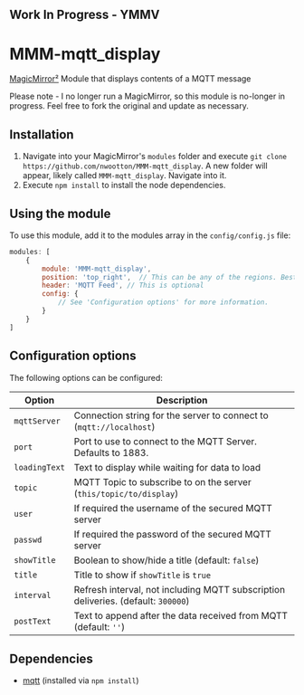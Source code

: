 ## Work In Progress - YMMV ##

# MMM-mqtt_display
[MagicMirror²](https://github.com/MichMich/MagicMirror) Module that displays contents of a MQTT message

Please note - I no longer run a MagicMirror, so this module is no-longer in progress. Feel free to fork the original and update as necessary.

## Installation
1. Navigate into your MagicMirror's `modules` folder and execute `git clone https://github.com/nwootton/MMM-mqtt_display`. A new folder will appear, likely called `MMM-mqtt_display`.  Navigate into it.
2. Execute `npm install` to install the node dependencies.

## Using the module

To use this module, add it to the modules array in the `config/config.js` file:
````javascript
modules: [
	{
		module: 'MMM-mqtt_display',
		position: 'top_right',	// This can be any of the regions. Best results in left or right regions.
		header: 'MQTT Feed', // This is optional
		config: {
			// See 'Configuration options' for more information.
		}
	}
]
````

## Configuration options

The following options can be configured:

| Option  | Description  |
|---|---|
| `mqttServer`  | Connection string for the server to connect to (`mqtt://localhost`)  |
| `port`  | Port to use to connect to the MQTT Server. Defaults to 1883.  |
| `loadingText`  | Text to display while waiting for data to load  |
| `topic`  | MQTT Topic to subscribe to on the server (`this/topic/to/display`)  |
| `user`  | If required the username of the secured MQTT server  |
| `passwd`  | If required the password of the secured MQTT server  |
| `showTitle`  | Boolean to show/hide a title (default: `false`)  |
| `title`  | Title to show if `showTitle` is `true`  |
| `interval`  | Refresh interval, not including MQTT subscription deliveries. (default: `300000`)  |
| `postText`  | Text to append after the data received from MQTT (default: `''`)  |


## Dependencies
- [mqtt](https://www.npmjs.com/package/mqtt) (installed via `npm install`)
